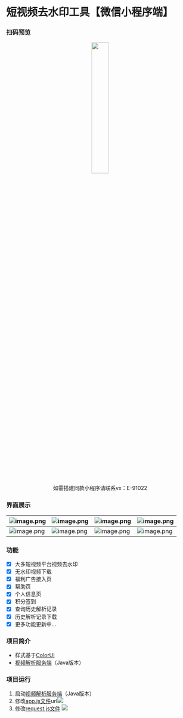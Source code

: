 # 短视频去水印工具【微信小程序端】
### 扫码预览

<p align=center><img width='30%' src="https://kodo.xtyu.top/remove-watermark/code.png"/>
<p/>

<p align=center>
如需搭建同款小程序请联系vx：E-91022
<p/>

### 界面展示
|![image.png](https://oss.xtyu.top/blog-image/image_1631761041711.png)|![image.png](https://oss.xtyu.top/blog-image/image_1631761083702.png)|![image.png](https://oss.xtyu.top/blog-image/image_1631761100894.png)|![image.png](https://oss.xtyu.top/blog-image/image_1631761154660.png)|
|-------|-------|-------|-------|
|![image.png](https://oss.xtyu.top/blog-image/image_1631761398645.png)|![image.png](https://oss.xtyu.top/blog-image/image_1631761484034.png)|![image.png](https://oss.xtyu.top/blog-image/image_1631761501219.png)|![image.png](https://oss.xtyu.top/blog-image/image_1631761523166.png)|

### 功能
- [x] 大多短视频平台视频去水印
- [x] 无水印视频下载
- [x] 福利广告接入页
- [x] 帮助页
- [x] 个人信息页
- [x] 积分签到
- [x] 查询历史解析记录
- [x] 历史解析记录下载
- [x] 更多功能更新中...

### 项目简介
- 样式基于[ColorUI](https://github.com/weilanwl/ColorUI)
- [视频解析服务端](https://github.com/xtanyu/ToolApi)（Java版本）

### 项目运行
1. 启动[视频解析服务端](https://github.com/xtanyu/ToolApi)（Java版本）
2. 修改[app.js文件](https://github.com/xtanyu/parsing-mini/blob/main/app.js)url![](https://oss.xtyu.top/blog-image/WeChat1a6c20afdc99177aa4913d374d45832c_1632374682363.png)
3. 修改[request.js文件](https://github.com/xtanyu/parsing-mini/blob/main/utils/request.js) ![](https://oss.xtyu.top/blog-image/WeChat1e65cae0701aeeeb1fab1ce900cad6ef_1632374718082.png)

